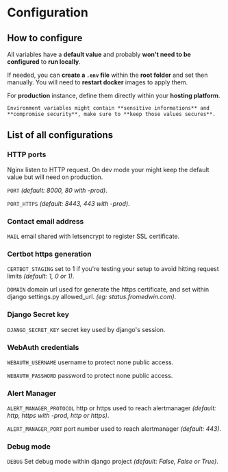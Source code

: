 # Configuration

## How to configure

All variables have a **default value** and probably **won't need to be configured** to **run locally**.

If needed, you can **create a `.env` file** within the **root folder** and set then manually. You will need to **restart docker** images to apply them.

For **production** instance, define them directly within your **hosting platform**. 

```{warning}
Environment variables might contain **sensitive informations** and **compromise security**, make sure to **keep those values secures**.
```

## List of all configurations

### HTTP ports

Nginx listen to HTTP request. On dev mode your might keep the default value but will need on production.

`PORT` *(default: 8000, 80 with -prod)*.

`PORT_HTTPS` *(default: 8443, 443 with -prod)*.

### Contact email address

`MAIL` email shared with letsencrypt to register SSL certificate.

### Certbot https generation

`CERTBOT_STAGING` set to 1 if you're testing your setup to avoid hitting request limits *(default: 1, 0 or 1)*.

`DOMAIN` domain url used for generate the https certificate, and set within django settings.py allowed_url.  *(eg: status.fromedwin.com)*.

### Django Secret key

`DJANGO_SECRET_KEY` secret key used by django's session.

### WebAuth credentials

`WEBAUTH_USERNAME` username to protect none public access.

`WEBAUTH_PASSWORD` password to protect none public access.

### Alert Manager

`ALERT_MANAGER_PROTOCOL` http or https used to reach alertmanager *(default: http, https with -prod, http or https)*.

`ALERT_MANAGER_PORT` port number used to reach alertmanager *(default: 443)*.

### Debug mode

`DEBUG` Set debug mode within django project *(default: False, False or True)*.

